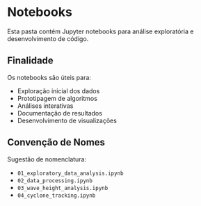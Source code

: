 # Notebooks

Esta pasta contém Jupyter notebooks para análise exploratória e desenvolvimento de código.

## Finalidade

Os notebooks são úteis para:
- Exploração inicial dos dados
- Prototipagem de algoritmos
- Análises interativas
- Documentação de resultados
- Desenvolvimento de visualizações

## Convenção de Nomes

Sugestão de nomenclatura:
- `01_exploratory_data_analysis.ipynb`
- `02_data_processing.ipynb`
- `03_wave_height_analysis.ipynb`
- `04_cyclone_tracking.ipynb`